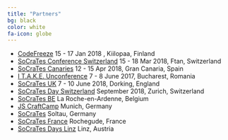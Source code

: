 ```yaml
---
title: "Partners"
bg: black
color: white
fa-icon: globe
---
```


- [CodeFreeze](http://www.codefreeze.fi) 15 - 17 Jan 2018 , Kiilopaa, Finland
- [SoCraTes Conference Switzerland](http://www.socrates-ch.org) 15 - 18 Mar 2018, Ftan, Switzerland
- [SoCraTes Canaries](https://www.socracan.com) 12 - 15 Apr 2018, Gran Canaria, Spain
- [I T.A.K.E. Unconference](http://itakeunconf.com) 7 - 8 June 2017, Bucharest, Romania
- [SoCraTes UK](http://socratesuk.org) 7 - 10 June 2018, Dorking, England
- [SoCraTes Day Switzerland](http://socrates-day.ch) September 2018, Zurich, Switzerland
- [SoCraTes BE](http://socratesbe.org) La Roche-en-Ardenne, Belgium
- [JS CraftCamp](http://jscraftcamp.org) Munich, Germany
- [SoCraTes](https://www.socrates-conference.de) Soltau, Germany
- [SoCraTes France](https://socrates-fr.github.io) Rochegude, France
- [SoCraTes Days Linz](http://socrates-conference.at/en) Linz, Austria
